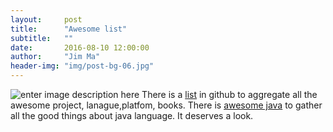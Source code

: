 ```yaml
---
layout:     post
title:      "Awesome list"
subtitle:   ""
date:       2016-08-10 12:00:00
author:     "Jim Ma"
header-img: "img/post-bg-06.jpg"
---
```

![enter image description here](https://camo.githubusercontent.com/1131548cf666e1150ebd2a52f44776d539f06324/68747470733a2f2f63646e2e7261776769742e636f6d2f73696e647265736f726875732f617765736f6d652f6d61737465722f6d656469612f6c6f676f2e737667)
There is a [list](https://github.com/sindresorhus/awesome) in github to aggregate all the awesome project, lanague,platfom, books.  There is [awesome java](https://github.com/akullpp/awesome-java) to gather all the good things about java language. It deserves a look.
